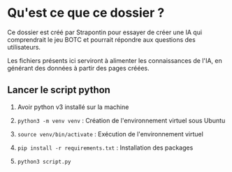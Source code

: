 # Qu'est ce que ce dossier ?

Ce dossier est créé par Strapontin pour essayer de créer une IA qui comprendrait le jeu BOTC et pourrait répondre aux questions des utilisateurs.

Les fichiers présents ici serviront à alimenter les connaissances de l'IA, en générant des données à partir des pages créées.

## Lancer le script python

1. Avoir python v3 installé sur la machine

2. `python3 -m venv venv` : Création de l'environnement virtuel sous Ubuntu

3. `source venv/bin/activate` : Exécution de l'environnement virtuel

4. `pip install -r requirements.txt` : Installation des packages

5. `python3 script.py`